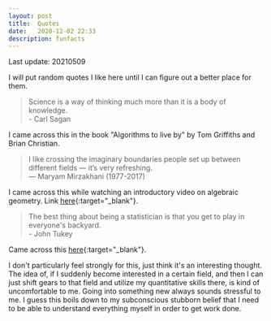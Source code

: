 ```yaml
---
layout: post
title:  Quotes
date:   2020-12-02 22:33
description: funfacts
---
```


Last update: 20210509

I will put random quotes I like here until I can figure out a better place for them.

<blockquote>
  Science is a way of thinking much more than it is a body of knowledge.<br>
    - Carl Sagan
</blockquote>

I came across this in the book "Algorithms to live by" by Tom Griffiths and Brian Christian.

<blockquote>
    I like crossing the imaginary boundaries people set up between different fields — it’s very refreshing. <br>
    — Maryam Mirzakhani (1977-2017)
</blockquote>

I came across this while watching an introductory video on algebraic geometry. Link [here](https://www.nationalacademies.org/event/05-14-2019/math-frontiers-webinar-algebraic-geometry){:target="_blank"}.

<blockquote>
    The best thing about being a statistician is that you get to play in everyone's backyard.<br>
    - John Tukey
</blockquote>

Came across this [here](https://www.youtube.com/watch?v=qxdGIA8qZ0A){:target="_blank"}. 

I don't particularly feel strongly for this, just think it's an interesting thought. The idea of, if I suddenly become interested in a certain field, and then I can just shift gears to that field and utilize my quantitative skills there, is kind of uncomfortable to me. Going into something new always sounds stressful to me. I guess this boils down to my subconscious stubborn belief that I need to be able to understand everything myself in order to get work done.